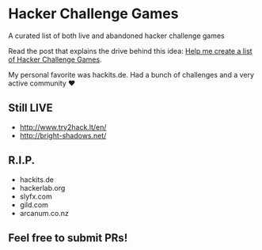 # Hacker Challenge Games
A curated list of both live and abandoned hacker challenge games

Read the post that explains the drive behind this idea: [Help me create a list of Hacker Challenge Games](https://dev.to/hitman666/help-me-create-a-list-of-hacker-challenge-games-315).

My personal favorite was hackits.de. Had a bunch of challenges and a very active community ❤️

## Still LIVE
+ http://www.try2hack.lt/en/
+ http://bright-shadows.net/

## R.I.P.
+ hackits.de
+ hackerlab.org
+ slyfx.com
+ gild.com
+ arcanum.co.nz

## Feel free to submit PRs!